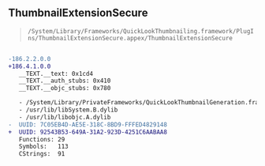 ## ThumbnailExtensionSecure

> `/System/Library/Frameworks/QuickLookThumbnailing.framework/PlugIns/ThumbnailExtensionSecure.appex/ThumbnailExtensionSecure`

```diff

-186.2.2.0.0
+186.4.1.0.0
   __TEXT.__text: 0x1cd4
   __TEXT.__auth_stubs: 0x410
   __TEXT.__objc_stubs: 0x780

   - /System/Library/PrivateFrameworks/QuickLookThumbnailGeneration.framework/QuickLookThumbnailGeneration
   - /usr/lib/libSystem.B.dylib
   - /usr/lib/libobjc.A.dylib
-  UUID: 7C05EB4D-AE5E-318C-8BD9-FFFED4829148
+  UUID: 92543B53-649A-31A2-923D-4251C6AABAA8
   Functions: 29
   Symbols:   113
   CStrings:  91

```
